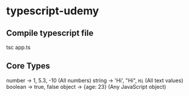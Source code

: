 # typescript-udemy

## Compile typescript file

tsc app.ts

## Core Types

number -> 1, 5.3, -10 (All numbers)
string -> 'Hi', "Hi", `Hi` (All text values)
boolean -> true, false
object -> {age: 23} (Any JavaScript object)